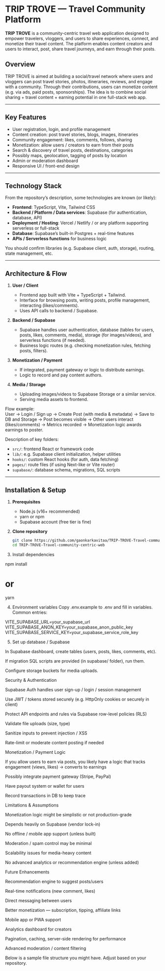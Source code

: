# TRIP TROVE — Travel Community Platform

**TRIP TROVE** is a community-centric travel web application designed to empower travelers, vloggers, and users to share experiences, connect, and monetize their travel content. The platform enables content creators and users to interact, post, share travel journeys, and earn through their posts.



## Overview

TRIP TROVE is aimed at building a social/travel network where users and vloggers can post travel stories, photos, itineraries, reviews, and engage with a community. Through their contributions, users can monetize content (e.g. via ads, paid posts, sponsorships). The idea is to combine social sharing + travel content + earning potential in one full-stack web app.

---

## Key Features

- User registration, login, and profile management  
- Content creation: post travel stories, blogs, images, itineraries  
- Community engagement: likes, comments, follows, sharing  
- Monetization: allow users / creators to earn from their posts  
- Search & discovery of travel posts, destinations, categories  
- Possibly maps, geolocation, tagging of posts by location  
- Admin or moderation dashboard  
- Responsive UI / front-end design  

---

## Technology Stack

From the repository’s description, some technologies are known (or likely):  
- **Frontend**: TypeScript, Vite, Tailwind CSS  
- **Backend / Platform / Data services**: Supabase (for authentication, database, API)  
- **Deployment / Hosting**: Vercel / Netlify / or any platform supporting serverless or full-stack  
- **Database**: Supabase’s built-in Postgres + real-time features  
- **APIs / Serverless functions** for business logic  

You should confirm libraries (e.g. Supabase client, auth, storage), routing, state management, etc.

---

## Architecture & Flow

1. **User / Client**  
   - Frontend app built with Vite + TypeScript + Tailwind.  
   - Interface for browsing posts, writing posts, profile management, interacting (likes/comments).  
   - Uses API calls to backend / Supabase.

2. **Backend / Supabase**  
   - Supabase handles user authentication, database (tables for users, posts, likes, comments, media), storage (for images/videos), and serverless functions (if needed).  
   - Business logic routes (e.g. checking monetization rules, fetching posts, filters).

3. **Monetization / Payment**  
   - If integrated, payment gateway or logic to distribute earnings.  
   - Logic to record and pay content authors.

4. **Media / Storage**  
   - Uploading images/videos to Supabase Storage or a similar service.  
   - Serving media assets to frontend.

Flow example:  
User → Login / Sign up → Create Post (with media & metadata) → Save to DB and Storage → Post becomes visible → Other users interact (likes/comments) → Metrics recorded → Monetization logic awards earnings to poster.


Description of key folders:  
- `src/`: frontend React or framework code  
- `lib/`: e.g. Supabase client initialization, helper utilities  
- `hooks/`: custom React hooks (for auth, data fetching)  
- `pages/`: route files (if using Next-like or Vite router)  
- `supabase/`: database schema, migrations, SQL scripts  

---

## Installation & Setup

1. **Prerequisites**  
   - Node.js (v16+ recommended)  
   - yarn or npm  
   - Supabase account (free tier is fine)  

2. **Clone repository**  
   ```bash
   git clone https://github.com/gaonkarkavitaa/TRIP-TROVE-Travel-community-centric-web.git
   cd TRIP-TROVE-Travel-community-centric-web
3. Install dependencies

npm install
# or
yarn

4. Environment variables
Copy .env.example to .env and fill in variables. Common entries:

VITE_SUPABASE_URL=your_supabase_url
VITE_SUPABASE_ANON_KEY=your_supabase_anon_public_key
VITE_SUPABASE_SERVICE_KEY=your_supabase_service_role_key

5. Set up database / Supabase

In Supabase dashboard, create tables (users, posts, likes, comments, etc).

If migration SQL scripts are provided (in supabase/ folder), run them.

Configure storage buckets for media uploads.

Security & Authentication

Supabase Auth handles user sign-up / login / session management

Use JWT / tokens stored securely (e.g. HttpOnly cookies or securely in client)

Protect API endpoints and rules via Supabase row-level policies (RLS)

Validate file uploads (size, type)

Sanitize inputs to prevent injection / XSS

Rate-limit or moderate content posting if needed

Monetization / Payment Logic

If you allow users to earn via posts, you likely have a logic that tracks engagement (views, likes) → converts to earnings

Possibly integrate payment gateway (Stripe, PayPal)

Have payout system or wallet for users

Record transactions in DB to keep trace

Limitations & Assumptions

Monetization logic might be simplistic or not production-grade

Depends heavily on Supabase (vendor lock-in)

No offline / mobile app support (unless built)

Moderation / spam control may be minimal

Scalability issues for media-heavy content

No advanced analytics or recommendation engine (unless added)

Future Enhancements

Recommendation engine to suggest posts/users

Real-time notifications (new comment, likes)

Direct messaging between users

Better monetization — subscription, tipping, affiliate links

Mobile app or PWA support

Analytics dashboard for creators

Pagination, caching, server-side rendering for performance

Advanced moderation / content filtering

Below is a sample file structure you might have. Adjust based on your repository.


